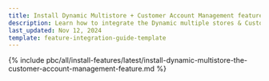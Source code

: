 ```yaml
---
title: Install Dynamic Multistore + Customer Account Management feature
description: Learn how to integrate the Dynamic multiple stores & Customer Account Management feature into a Spryker project.
last_updated: Nov 12, 2024
template: feature-integration-guide-template
---
```


{% include pbc/all/install-features/latest/install-dynamic-multistore-the-customer-account-management-feature.md %} <!-- To edit, see /_includes/pbc/all/install-features/202311.0/install-dynamic-multistore-the-customer-account-management-feature.md -->
